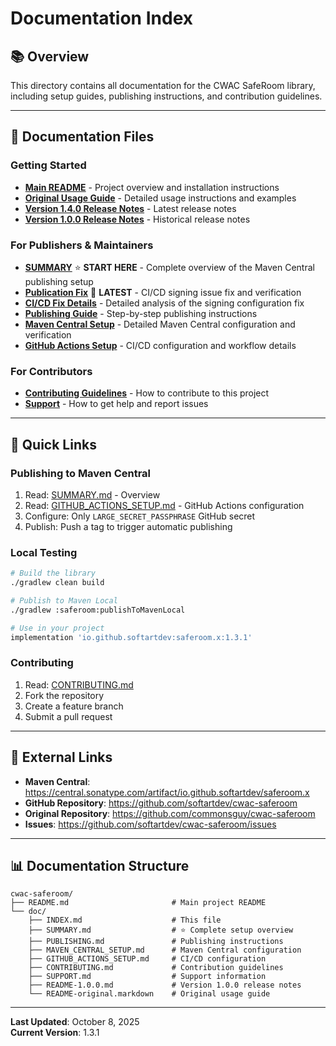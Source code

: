 # Documentation Index

## 📚 Overview

This directory contains all documentation for the CWAC SafeRoom library, including setup guides, publishing instructions, and contribution guidelines.

---

## 📖 Documentation Files

### Getting Started

- **[Main README](../README.md)** - Project overview and installation instructions
- **[Original Usage Guide](README-original.markdown)** - Detailed usage instructions and examples
- **[Version 1.4.0 Release Notes](RELEASE-1.4.0.md)** - Latest release notes
- **[Version 1.0.0 Release Notes](README-1.0.0.md)** - Historical release notes

### For Publishers & Maintainers

- **[SUMMARY](SUMMARY.md)** ⭐ **START HERE** - Complete overview of the Maven Central publishing setup
- **[Publication Fix](PUBLICATION_FIX.md)** 🔧 **LATEST** - CI/CD signing issue fix and verification
- **[CI/CD Fix Details](CI_CD_FIX.md)** - Detailed analysis of the signing configuration fix
- **[Publishing Guide](PUBLISHING.md)** - Step-by-step publishing instructions
- **[Maven Central Setup](MAVEN_CENTRAL_SETUP.md)** - Detailed Maven Central configuration and verification
- **[GitHub Actions Setup](GITHUB_ACTIONS_SETUP.md)** - CI/CD configuration and workflow details

### For Contributors

- **[Contributing Guidelines](CONTRIBUTING.md)** - How to contribute to this project
- **[Support](SUPPORT.md)** - How to get help and report issues

---

## 🚀 Quick Links

### Publishing to Maven Central

1. Read: [SUMMARY.md](SUMMARY.md) - Overview
2. Read: [GITHUB_ACTIONS_SETUP.md](GITHUB_ACTIONS_SETUP.md) - GitHub Actions configuration
3. Configure: Only `LARGE_SECRET_PASSPHRASE` GitHub secret
4. Publish: Push a tag to trigger automatic publishing

### Local Testing

```bash
# Build the library
./gradlew clean build

# Publish to Maven Local
./gradlew :saferoom:publishToMavenLocal

# Use in your project
implementation 'io.github.softartdev:saferoom.x:1.3.1'
```

### Contributing

1. Read: [CONTRIBUTING.md](CONTRIBUTING.md)
2. Fork the repository
3. Create a feature branch
4. Submit a pull request

---

## 🔗 External Links

- **Maven Central**: https://central.sonatype.com/artifact/io.github.softartdev/saferoom.x
- **GitHub Repository**: https://github.com/softartdev/cwac-saferoom
- **Original Repository**: https://github.com/commonsguy/cwac-saferoom
- **Issues**: https://github.com/softartdev/cwac-saferoom/issues

---

## 📊 Documentation Structure

```
cwac-saferoom/
├── README.md                       # Main project README
└── doc/
    ├── INDEX.md                    # This file
    ├── SUMMARY.md                  # ⭐ Complete setup overview
    ├── PUBLISHING.md               # Publishing instructions
    ├── MAVEN_CENTRAL_SETUP.md      # Maven Central configuration
    ├── GITHUB_ACTIONS_SETUP.md     # CI/CD configuration
    ├── CONTRIBUTING.md             # Contribution guidelines
    ├── SUPPORT.md                  # Support information
    ├── README-1.0.0.md             # Version 1.0.0 release notes
    └── README-original.markdown    # Original usage guide
```

---

**Last Updated**: October 8, 2025  
**Current Version**: 1.3.1


